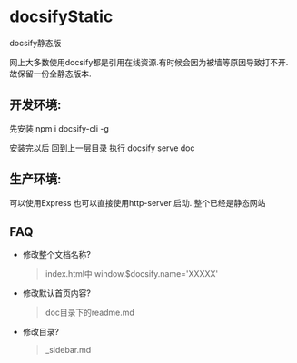 # docsifyStatic
docsify静态版

网上大多数使用docsify都是引用在线资源.有时候会因为被墙等原因导致打不开.故保留一份全静态版本.

## 开发环境:

先安装
npm i docsify-cli -g

安装完以后 回到上一层目录 执行
docsify serve doc

## 生产环境:

可以使用Express
也可以直接使用http-server 启动. 整个已经是静态网站



## FAQ

* 修改整个文档名称?

  > index.html中 window.$docsify.name='XXXXX'

* 修改默认首页内容?

  >doc目录下的readme.md

* 修改目录?

  > _sidebar.md



